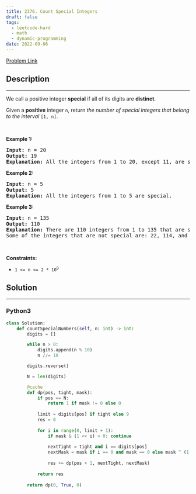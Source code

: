 ```yaml
---
title: 2376. Count Special Integers
draft: false
tags: 
  - leetcode-hard
  - math
  - dynamic-programming
date: 2022-09-06
---
```


[Problem Link](https://leetcode.com/problems/count-special-integers/)

## Description

---
<p>We call a positive integer <strong>special</strong> if all of its digits are <strong>distinct</strong>.</p>

<p>Given a <strong>positive</strong> integer <code>n</code>, return <em>the number of special integers that belong to the interval </em><code>[1, n]</code>.</p>

<p>&nbsp;</p>
<p><strong class="example">Example 1:</strong></p>

<pre>
<strong>Input:</strong> n = 20
<strong>Output:</strong> 19
<strong>Explanation:</strong> All the integers from 1 to 20, except 11, are special. Thus, there are 19 special integers.
</pre>

<p><strong class="example">Example 2:</strong></p>

<pre>
<strong>Input:</strong> n = 5
<strong>Output:</strong> 5
<strong>Explanation:</strong> All the integers from 1 to 5 are special.
</pre>

<p><strong class="example">Example 3:</strong></p>

<pre>
<strong>Input:</strong> n = 135
<strong>Output:</strong> 110
<strong>Explanation:</strong> There are 110 integers from 1 to 135 that are special.
Some of the integers that are not special are: 22, 114, and 131.</pre>

<p>&nbsp;</p>
<p><strong>Constraints:</strong></p>

<ul>
	<li><code>1 &lt;= n &lt;= 2 * 10<sup>9</sup></code></li>
</ul>


## Solution

---
### Python3
``` py title='count-special-integers'
class Solution:
    def countSpecialNumbers(self, n: int) -> int:
        digits = []

        while n > 0:
            digits.append(n % 10)
            n //= 10

        digits.reverse()

        N = len(digits)

        @cache
        def dp(pos, tight, mask):
            if pos == N:
                return 1 if mask != 0 else 0
            
            limit = digits[pos] if tight else 9
            res = 0
            
            for i in range(0, limit + 1):
                if mask & (1 << i) > 0: continue
            
                nextTight = tight and i == digits[pos]
                nextMask = mask if i == 0 and mask == 0 else mask ^ (1 << i)
                
                res += dp(pos + 1, nextTight, nextMask)
                
            return res
    
        return dp(0, True, 0)
                
                
```

